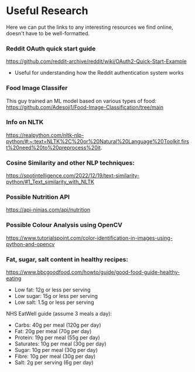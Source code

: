 # Useful Research
Here we can put the links to any interesting resources we find online, doesn't have to be well-formatted.

### Reddit OAuth quick start guide
https://github.com/reddit-archive/reddit/wiki/OAuth2-Quick-Start-Example
- Useful for understanding how the Reddit authentication system works

### Food Image Classifer
This guy trained an ML model based on various types of food:
https://github.com/Adesoji1/Food-Image-Classification/tree/main

### Info on NLTK
https://realpython.com/nltk-nlp-python/#:~:text=NLTK%2C%20or%20Natural%20Language%20Toolkit,first%20need%20to%20preprocess%20it.

### Cosine Similarity and other NLP techniques:
https://spotintelligence.com/2022/12/19/text-similarity-python/#1_Text_similarity_with_NLTK

### Possible Nutrition API
https://api-ninjas.com/api/nutrition

### Possible Colour Analysis using OpenCV
https://www.tutorialspoint.com/color-identification-in-images-using-python-and-opencv

### Fat, sugar, salt content in healthy recipes: 
https://www.bbcgoodfood.com/howto/guide/good-food-guide-healthy-eating 
- Low fat: 12g or less per serving
- Low sugar: 15g or less per serving
- Low salt: 1.5g or less per serving

NHS EatWell guide (assume 3 meals a day):
- Carbs: 40g per meal (120g per day)
- Fat: 20g per meal (70g per day) 
- Protein: 19g per meal (55g per day)
- Saturates: 10g per meal (30g per day)
- Sugar: 10g per meal (30g per day)
- Fibre: 10g per meal (30g per day)
- Salt: 2g per serving (6g per day)